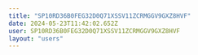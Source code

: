 ```yaml
---
title: "SP10RD36B0FEG32D0Q71XSSV11ZCRMGGV9GXZ8HVF"
date: 2024-05-23T11:42:02.652Z
user: SP10RD36B0FEG32D0Q71XSSV11ZCRMGGV9GXZ8HVF
layout: "users"
---
```

    